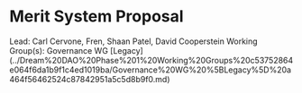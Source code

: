 # Merit System Proposal

Lead: Carl Cervone, Fren, Shaan Patel, David Cooperstein
Working Group(s): Governance WG [Legacy] (../Dream%20DAO%20Phase%201%20Working%20Groups%20c53752864e064f6da1b9f1c4ed1019ba/Governance%20WG%20%5BLegacy%5D%20a464f56462524c87842951a5c5d8b9f0.md)